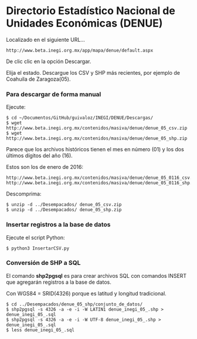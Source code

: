 
# Directorio Estadístico Nacional de Unidades Económicas (DENUE)

Localizado en el siguiente URL...

    http://www.beta.inegi.org.mx/app/mapa/denue/default.aspx

De clic clic en la opción Descargar.

Elija el estado. Descargue los CSV y SHP más recientes, por ejemplo de Coahuila de Zaragoza(05).

### Para descargar de forma manual

Ejecute:

    $ cd ~/Documentos/GitHub/guivaloz/INEGI/DENUE/Descargas/
    $ wget http://www.beta.inegi.org.mx/contenidos/masiva/denue/denue_05_csv.zip
    $ wget http://www.beta.inegi.org.mx/contenidos/masiva/denue/denue_05_shp.zip

Parece que los archivos históricos tienen el mes en número (01) y los dos últimos dígitos del año (16).

Estos son los de enero de 2016:

    http://www.beta.inegi.org.mx/contenidos/masiva/denue/denue_05_0116_csv.zip
    http://www.beta.inegi.org.mx/contenidos/masiva/denue/denue_05_0116_shp.zip

Descomprima:

    $ unzip -d ../Desempacados/ denue_05_csv.zip
    $ unzip -d ../Desempacados/ denue_05_shp.zip

### Insertar registros a la base de datos

Ejecute el script Python:

    $ python3 InsertarCSV.py

### Conversión de SHP a SQL

El comando **shp2pgsql** es para crear archivos SQL con comandos INSERT que agregarán registros a la base de datos.

Con WGS84 = SRID(4326) porque es latitud y longitud tradicional.

    $ cd ../Desempacados/denue_05_shp/conjunto_de_datos/
    $ shp2pgsql -s 4326 -a -e -i -W LATIN1 denue_inegi_05_.shp > denue_inegi_05_.sql
    $ shp2pgsql -s 4326 -a -e -i -W UTF-8 denue_inegi_05_.shp > denue_inegi_05_.sql
    $ less denue_inegi_05_.sql
